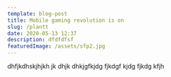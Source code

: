 ```yaml
---
template: blog-post
title: Mobile gaming revolution is on
slug: /plantt
date: 2020-05-13 12:37
description: dfdfdfsf
featuredImage: /assets/sfp2.jpg
---
```


dhfjkdhskjhjkh jk dhjk dhkjgfkjdg fjkdgf kjdg fjkdg kfjh
